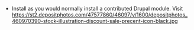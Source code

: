 


* Install as you would normally install a contributed Drupal module. Visit
  https://st2.depositphotos.com/47577860/46097/v/1600/depositphotos_460970390-stock-illustration-discount-sale-precent-icon-black.jpg